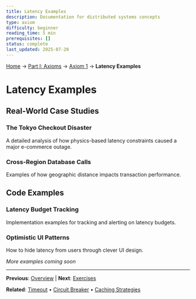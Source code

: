 ```yaml
---
title: Latency Examples
description: Documentation for distributed systems concepts
type: axiom
difficulty: beginner
reading_time: 5 min
prerequisites: []
status: complete
last_updated: 2025-07-20
---
```


<!-- Navigation -->
[Home](/) → [Part I: Axioms](/part1-axioms/) → [Axiom 1](/part1-axioms/axiom1-latency/) → **Latency Examples**


# Latency Examples

## Real-World Case Studies

### The Tokyo Checkout Disaster
A detailed analysis of how physics-based latency constraints caused a major e-commerce outage.

### Cross-Region Database Calls
Examples of how geographic distance impacts transaction performance.

## Code Examples

### Latency Budget Tracking
Implementation examples for tracking and alerting on latency budgets.

### Optimistic UI Patterns
How to hide latency from users through clever UI design.

*More examples coming soon*

---

**Previous**: [Overview](./) | **Next**: [Exercises](exercises.md)

**Related**: [Timeout](/patterns/timeout/) • [Circuit Breaker](/patterns/circuit-breaker/) • [Caching Strategies](/patterns/caching-strategies/)
